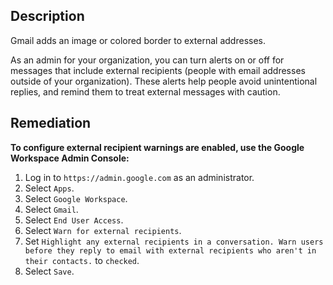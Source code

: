 ## Description

Gmail adds an image or colored border to external addresses.

As an admin for your organization, you can turn alerts on or off for messages that include external recipients (people with email addresses outside of your organization). These alerts help people avoid unintentional replies, and remind them to treat external messages with caution.

## Remediation

**To configure external recipient warnings are enabled, use the Google Workspace Admin Console:**

1. Log in to `https://admin.google.com` as an administrator.
2. Select `Apps`.
3. Select `Google Workspace`.
4. Select `Gmail`.
5. Select `End User Access`.
6. Select `Warn for external recipients`.
7. Set `Highlight any external recipients in a conversation. Warn users before they reply to email with external recipients who aren't in their contacts.` to `checked`.
8. Select `Save`.
